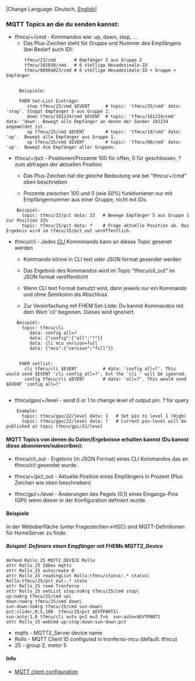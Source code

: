 |Change Language: Deutsch, [English](mqtt.md)|

### MQTT Topics an die du senden kannst:

* tfmcu/+/cmd - Kommandos wie: up, down, stop, ...
     * Das Plus-Zeichen steht für Gruppe und Nummer des Empfängers (bei Bedarf auch ID):

```
       tfmcu/23/cmd       # Empfänger 3 aus Gruppe 2
       tfmcu/102030/cmd   # 6 stellige Hexadezimale-ID
       tfmcu/8090a023/cmd # 6 stellige Hexadezimale-ID + Gruppe + Empfänger


     Beispiele:

     FHEM Set-List Einträge:
        stop tfmcu/25/cmd $EVENT      # topic: 'tfmcu/25/cmd' data: 'stop'. Stoppt Empfänger 5 aus Gruppe 2.
        down tfmcu/101234/cmd $EVENT  # topic: 'tfmcu/101234/cmd' data: 'down'. Bewegt alle Empfänger an denen der Sender 101234 angemeldet ist.
        up tfmcu/25/cmd $EVENT        # topic: 'tfmcu/10/cmd' data: 'up'.  Bewegt alle Empfänger aus Gruppe 1.
        up tfmcu/25/cmd $EVENT        # topic: 'tfmcu/00/cmd' data: 'up'.  Bewegt die Empfänger aller Gruppen.
```


* tfmcu/+/pct - Positionen/Prozente 100 für offen, 0 für geschlossen,  ? zum abfragen der aktuellen Position

     * Das Plus-Zeichen hat die gleiche Bedeutung wie bei "tfmcu/+/cmd" oben beschrieben

     * Prozente zwischen 100 und 0 (wie 50%) funktionieren nur mit Empfängernummer aus einer Gruppe, nicht mit IDs.
     


```
    Beispiel:
      topic: tfmcu/15/pct data: 33   # Bewege Empfänger 5 aus Gruppe 1 zur Position 33%
      topic: tfmcu/15/pct data: ?    # Frage aktuelle Position ab. Das Ergebnis wird im tfmcu/15/pct_out veröffentlich.
```


* tfmcu/cli  - Jedes [CLI](CLI.md) Kommmando kann an dieses Topic gesenet werden

     * Kommando könne in CLI text oder JSON format gesendet werden

     * Das Ergebnis des Kommandos wird im Topic "tfmcu/cli_out" im JSON format veröffentlicht

     * Wenn CLI text Format benutzt wird, dann jeweils nur ein Kommando und ohne Semikolon als Abschluss
     
     * Zur Vereinfachung mit FHEM Set-Liste: Du kannst Kommandos mit dem Wort 'cli' beginnen. Dieses wird ignoriert.


```
    Beispiel:
      topic: tfmcu/cli
         data: config all=?
         data: {"config":{"all":"?"}}
         data: cli mcu version=full
         data: {"mcu":{"version":"full"}}


     FHEM setlist:
       cli tfmcu/cli $EVENT          # data: 'config all=?'. This would send $EVENT 'cli config all=?', but the 'cli ' will be ignored.
       config tfmcu/cli $EVENT       # data: 'all=?'. This would send $EVENT 'config all=?'


```


 * tfmcu/gpo/+/level - send 0 or 1 to change level of output pin.  ? for query

```
    Example:
      topic: tfmcu/gpo/22/level data: 1   # Set pin to level 1 (High)
      topic: tfmcu/gpo/22/level data: ?   # Current pin-level will be published at topic tfmcu/gpi/22/level
```


#### MQTT Topics von denen du Daten/Ergebnisse erhalten kannst (Du kannst diese abonnieren/subscriben):

* tfmcu/cli_out - Ergebnis (in JSON Format) eines CLI Kommandos das an tfmcu/cli gesendet wurde.

* tfmcu/+/pct_out - Aktuelle Position eines Empfängers in Prozent (Plus Zeichen wie oben beschrieben)

* tfmc/gpi/+/level - Änderungen des Pegels (0,1) eines Eingangs-Pins (GPI) wenn dieser in der Konfiguration definiert wurde.


#### Beispiele

In der Weboberfläche (unter Fragezeichen->HSC) sind MQTT-Definitionen für HomeServer zu finde.

##### Beispiel: Definiere einen Empfänger mit FHEMs MQTT2_Device


~~~
defmod Rollo_25 MQTT2_DEVICE Rollo
attr Rollo_25 IODev mqtts
attr Rollo_25 autocreate 0
attr Rollo_25 readingList Rollo:tfmcu/status:.* status\
Rollo:tfmcu/25/pct_out:.* state
attr Rollo_25 room Tronferno
attr Rollo_25 setList stop:noArg tfmcu/25/cmd stop\
up:noArg tfmcu/25/cmd up\
down:noArg tfmcu/25/cmd down\
sun-down:noArg tfmcu/25/cmd sun-down\
pct:slider,0,5,100  tfmcu/25/pct $EVTPART1\
sun-auto:1,0 tfmcu/cli auto g=2 m=2 f=k  sun-auto=$EVTPART1
attr Rollo_25 webCmd up:stop:down:sun-down:pct
~~~

* mqtts - MQTT2_Server device name
* Rollo - MQTT Client ID configured in tronferno-mcu (default: tfmcu)
* 25 - group 2, motor 5

#### Info

* [MQTT client configuration](mcu_config.md)

